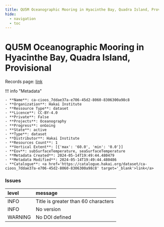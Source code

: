```yaml
---
title: QU5M Oceanographic Mooring in Hyacinthe Bay, Quadra Island, Provisional
hide:
  - navigation
  - toc
---
```


# QU5M Oceanographic Mooring in Hyacinthe Bay, Quadra Island, Provisional

Records page: <a href='https://catalogue.hakai.org/dataset/ca-cioos_7ddae37a-e706-45d2-8060-8306300a98c8' target='_blank'>link</a>

<div id='map'></div>

!!! info "Metadata"
    
    - **Name**: ca-cioos_7ddae37a-e706-45d2-8060-8306300a98c8 
    - **Organization**: Hakai Institute 
    - **Ressource Type**: dataset 
    - **Licence**: CC-BY-4.0 
    - **Private**: False 
    - **Projects**: Oceanography 
    - **Progress**: onGoing 
    - **State**: active 
    - **Type**: dataset 
    - **Distributor**: Hakai Institute 
    - **Resources Count**: 1 
    - **Vertical Extent**: [{'max': '60.0', 'min': '0.0'}] 
    - **Eov**: subSurfaceTemperature, seaSurfaceTemperature 
    - **Metadata Created**: 2024-05-14T19:49:44.480479 
    - **Metadata Modified**: 2024-05-14T19:49:44.480486 
    - **Catalogue**: <a href='https://catalogue.hakai.org/dataset/ca-cioos_7ddae37a-e706-45d2-8060-8306300a98c8' target='_blank'>link</a> 

### Issues

| level   | message                             |
|:--------|:------------------------------------|
| INFO    | Title is greater than 60 characters |
| INFO    | No version                          |
| WARNING | No DOI defined                      |

<script>
   document.addEventListener("DOMContentLoaded", function() {
    var map = L.map('map').setView([51.505, -125.09], 5);
    L.tileLayer('https://tile.openstreetmap.org/{z}/{x}/{y}.png', {
        maxZoom: 19,
        attribution: '&copy; <a href="http://www.openstreetmap.org/copyright">OpenStreetMap</a>'
    }).addTo(map);
    var geojsonFeature = {
        "type": "Feature",
        "properties": {
            "name" : "QU5M Oceanographic Mooring in Hyacinthe Bay, Quadra Island, Provisional"
        },
        "geometry": {'type': 'Point', 'coordinates': [-125.212195, 50.12001367]}
    }
    L.geoJSON(geojsonFeature).addTo(map);
   })
</script>
